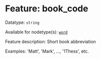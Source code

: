 # Feature: book_code

Datatype: `string`

Available for nodetype(s): [`word`](wordnodefeatures.md)

Feature description: Short book abbreviation

Examples: 'Matt', 'Mark', ..., '1Thess', etc.
